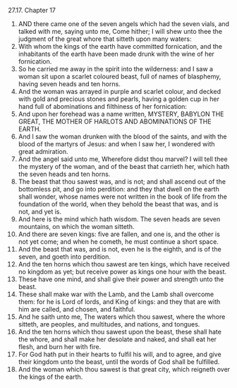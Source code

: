 27.17. Chapter 17
1. AND there came one of the seven angels which had the seven vials, and talked with me, saying unto me, Come hither; I will shew unto thee the judgment of the great whore that sitteth upon many waters:
2. With whom the kings of the earth have committed fornication, and the inhabitants of the earth have been made drunk with the wine of her fornication.
3. So he carried me away in the spirit into the wilderness: and I saw a woman sit upon a scarlet coloured beast, full of names of blasphemy, having seven heads and ten horns.
4. And the woman was arrayed in purple and scarlet colour, and decked with gold and precious stones and pearls, having a golden cup in her hand full of abominations and filthiness of her fornication:
5. And upon her forehead was a name written, MYSTERY, BABYLON THE GREAT, THE MOTHER OF HARLOTS AND ABOMINATIONS OF THE EARTH.
6. And I saw the woman drunken with the blood of the saints, and with the blood of the martyrs of Jesus: and when I saw her, I wondered with great admiration.
7. And the angel said unto me, Wherefore didst thou marvel? I will tell thee the mystery of the woman, and of the beast that carrieth her, which hath the seven heads and ten horns.
8. The beast that thou sawest was, and is not; and shall ascend out of the bottomless pit, and go into perdition: and they that dwell on the earth shall wonder, whose names were not written in the book of life from the foundation of the world, when they behold the beast that was, and is not, and yet is.
9. And here is the mind which hath wisdom. The seven heads are seven mountains, on which the woman sitteth.
10. And there are seven kings: five are fallen, and one is, and the other is not yet come; and when he cometh, he must continue a short space.
11. And the beast that was, and is not, even he is the eighth, and is of the seven, and goeth into perdition.
12. And the ten horns which thou sawest are ten kings, which have received no kingdom as yet; but receive power as kings one hour with the beast.
13. These have one mind, and shall give their power and strength unto the beast.
14. These shall make war with the Lamb, and the Lamb shall overcome them: for he is Lord of lords, and King of kings: and they that are with him are called, and chosen, and faithful.
15. And he saith unto me, The waters which thou sawest, where the whore sitteth, are peoples, and multitudes, and nations, and tongues.
16. And the ten horns which thou sawest upon the beast, these shall hate the whore, and shall make her desolate and naked, and shall eat her flesh, and burn her with fire.
17. For God hath put in their hearts to fulfil his will, and to agree, and give their kingdom unto the beast, until the words of God shall be fulfilled.
18. And the woman which thou sawest is that great city, which reigneth over the kings of the earth.


